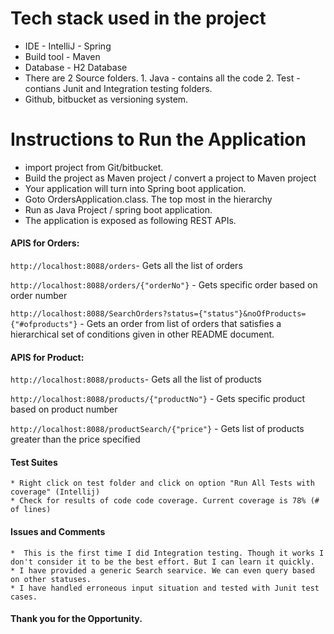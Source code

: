 # Tech stack used in the project
* IDE - IntelliJ - Spring
* Build tool - Maven
* Database - H2 Database
* There are 2 Source folders. 
        1. Java - contains all the code
        2. Test - contians Junit and Integration
           testing folders.
* Github, bitbucket as versioning system. 
 

# Instructions to Run the Application

* import project from Git/bitbucket.
* Build the project as Maven project / convert a project to Maven project
* Your application will turn into Spring boot application.
* Goto OrdersApplication.class. The top most in the hierarchy
* Run as Java Project / spring boot application.
* The application is exposed as following REST APIs.


#### APIS for Orders:

`http://localhost:8088/orders`- Gets all the list of orders

`http://localhost:8088/orders/{"orderNo"}` - Gets specific order based on order number
 
 `http://localhost:8088/SearchOrders?status={"status"}&noOfProducts={"#ofproducts"}` - Gets an order from list of 
 orders that satisfies a hierarchical set of conditions given in other README document.
 
 
#### APIS for Product:
 
 `http://localhost:8088/products`- Gets all the list of products
 
 `http://localhost:8088/products/{"productNo"}` - Gets specific product based on product number
 
 `http://localhost:8088/productSearch/{"price"}` - Gets list of products greater than the price specified 


#### Test Suites

    * Right click on test folder and click on option "Run All Tests with coverage" (Intellij)
    * Check for results of code code coverage. Current coverage is 78% (# of lines)
    
    
#### Issues and Comments

    *  This is the first time I did Integration testing. Though it works I don't consider it to be the best effort. But I can learn it quickly.
    * I have provided a generic Search searvice. We can even query based on other statuses.
    * I have handled erroneous input situation and tested with Junit test cases.
    
    
    
 

####                    Thank you for the Opportunity.



   
  
 